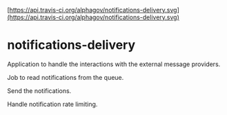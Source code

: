 [https://api.travis-ci.org/alphagov/notifications-delivery.svg](https://api.travis-ci.org/alphagov/notifications-delivery.svg)
# notifications-delivery
Application to handle the interactions with the external message providers.

Job to read notifications from the queue.

Send the notifications.

Handle notification rate limiting.
